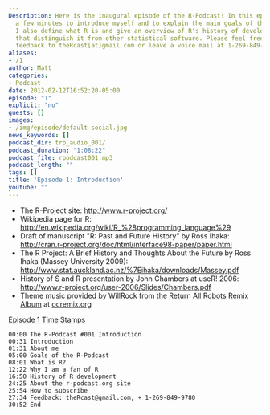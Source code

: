 ```yaml
---
Description: Here is the inaugural episode of the R-Podcast! In this episode, I take
  a few minutes to introduce myself and to explain the main goals of this podcast.
  I also define what R is and give an overview of R's history of development and features
  that distinguish it from other statistical software. Please feel free to send your
  feedback to theRcast[at]gmail.com or leave a voice mail at 1-269-849-9780.
aliases:
- /1
author: Matt
categories:
- Podcast
date: 2012-02-12T16:52:20-05:00
episode: "1"
explicit: "no"
guests: []
images:
- /img/episode/default-social.jpg
news_keywords: []
podcast_dir: trp_audio_001/
podcast_duration: "1:08:22"
podcast_file: rpodcast001.mp3
podcast_length: ""
tags: []
title: 'Episode 1: Introduction'
youtube: ""
---
```


-   The R-Project site: <http://www.r-project.org/>
-   Wikipedia page for R:
    <http://en.wikipedia.org/wiki/R_%28programming_language%29>
-   Draft of manuscript "R: Past and Future History" by Ross Ihaka:
    <http://cran.r-project.org/doc/html/interface98-paper/paper.html>
-   The R Project: A Brief History and Thoughts About the Future by Ross
    Ihaka (Massey University 2009):
    <http://www.stat.auckland.ac.nz/%7Eihaka/downloads/Massey.pdf>
-   History of S and R presentation by John Chambers at useR! 2006:
    <http://www.r-project.org/user-2006/Slides/Chambers.pdf>
-   Theme music provided by WillRock from the [Return All Robots Remix
    Album](http://ocremix.org/events/returnallrobots/) at
    [ocremix.org](http://ocremix.org/)

<span style="text-decoration: underline;">Episode 1 Time Stamps</span>

    00:00 The R-Podcast #001 Introduction
    00:31 Introduction
    01:31 About me
    05:00 Goals of the R-Podcast
    08:01 What is R?
    12:22 Why I am a fan of R
    16:50 History of R development
    24:25 About the r-podcast.org site
    25:54 How to subscribe
    27:34 Feedback: theRcast@gmail.com, + 1-269-849-9780
    30:52 End